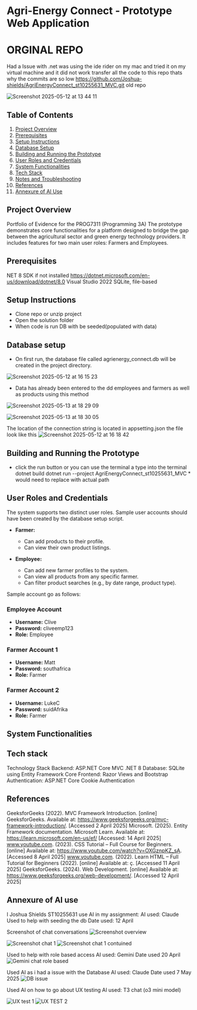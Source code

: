 # Agri-Energy Connect - Prototype Web Application

# ORGINAL REPO 
Had a Issue with .net was using the ide rider on my mac and tried it on my virtual machine and it did not work transfer all the code to this repo thats why the commits are so low 
https://github.com/Joshua-shields/AgriEnergyConnect_st10255631_MVC.git old repo 

![Screenshot 2025-05-12 at 13 44 11](https://github.com/user-attachments/assets/76d52350-9383-4f5c-b4f1-6827fbb64bbd)


## Table of Contents

1. [Project Overview](#project-overview)
2. [Prerequisites](#prerequisites)
3. [Setup Instructions](#setup-instructions)
4. [Database Setup](#database-setup)
5. [Building and Running the Prototype](#building-and-running-the-prototype)
6. [User Roles and Credentials](#user-roles-and-credentials)
7. [System Functionalities](#system-functionalities)
8. [Tech Stack](#tech-stack)
9. [Notes and Troubleshooting](#notes-and-troubleshooting)
10. [References](#references)
11. [Annexure of AI Use](#annexure-of-ai-use)

## Project Overview

Portfolio of Evidence for the PROG7311 (Programming 3A) 
The prototype demonstrates core functionalities for a platform designed to bridge the gap between the agricultural sector and green energy technology providers. It includes features for two main user roles: Farmers and Employees.



## Prerequisites
NET 8 SDK if not installed https://dotnet.microsoft.com/en-us/download/dotnet/8.0
Visual Studio 2022
SQLite, file-based

## Setup Instructions
* Clone repo or unzip project
* Open the solution folder
* When code is run DB with be seeded(populated with data)

## Database setup
* On first run, the database file called agrienergy_connect.db will be created in the project directory.

![Screenshot 2025-05-12 at 16 15 23](https://github.com/user-attachments/assets/51d0e893-dbb9-4f79-926a-b481ca42dd7b)

* Data has already been entered to the dd employees and farmers as well as products using this method
  
![Screenshot 2025-05-13 at 18 29 09](https://github.com/user-attachments/assets/a5207591-923f-4014-9420-9f7529481224)

![Screenshot 2025-05-13 at 18 30 05](https://github.com/user-attachments/assets/ee8f8200-9f0a-4109-b8f7-b340cbbc6a7d)

The location of the connection string is located in appsetting.json the file look like this 
![Screenshot 2025-05-12 at 16 18 42](https://github.com/user-attachments/assets/16cf45fb-948e-45a8-9ff8-3faf5ae9f26b)



## Building and Running the Prototype
* click the run button or you can use the terminal a type into the terminal dotnet build dotnet run --project AgriEnergyConnect_st10255631_MVC * would need to replace with actual path 


## User Roles and Credentials

The system supports two distinct user roles. Sample user accounts should have been created by the database setup script.

*   **Farmer:**
    *   Can add products to their profile.
    *   Can view their own product listings.
  
*   **Employee:**
    *   Can add new farmer profiles to the system.
    *   Can view all products from any specific farmer.
    *   Can filter product searches (e.g., by date range, product type).

Sample account go as follows:

### Employee Account
- **Username:** Clive
- **Password:** cliveemp123
- **Role:** Employee

### Farmer Account 1
- **Username:** Matt
- **Password:** southafrica
- **Role:** Farmer

### Farmer Account 2
- **Username:** LukeC
- **Password:** suidAfrika
- **Role:** Farmer

## System Functionalities

## Tech stack 
Technology Stack
Backend: ASP.NET Core MVC .NET 8
Database: SQLite using Entity Framework Core
Frontend: Razor Views and Bootstrap 
Authentication: ASP.NET Core Cookie Authentication

## References
GeeksforGeeks (2022). MVC Framework Introduction. [online] GeeksforGeeks. Available at: https://www.geeksforgeeks.org/mvc-framework-introduction/. [Accessed 2 April 2025]
Microsoft. (2025). Entity Framework documentation. Microsoft Learn. Available at: https://learn.microsoft.com/en-us/ef/ [Accessed: 14 April 2025]
www.youtube.com. (2023). CSS Tutorial – Full Course for Beginners. [online] Available at: https://www.youtube.com/watch?v=OXGznpKZ_sA. [Accessed 8 April 2025] 
www.youtube.com. (2022). Learn HTML – Full Tutorial for Beginners (2022). [online] Available at: ç. [Accessed 11 April 2025]
GeeksforGeeks. (2024). Web Development. [online] Available at: https://www.geeksforgeeks.org/web-development/. [Accessed 12 April 2025]

## Annexure of AI use
I Joshua Shields ST10255631 use AI in my assignment:
AI used: Claude 
Used to help with seeding the db
Date used: 12 April 

Screenshot of chat conversations 
![Screenshot overview ](https://github.com/user-attachments/assets/dc208e1e-a9d3-4eb8-91a0-fe299b5da37c)

![Screenshot chat 1](https://github.com/user-attachments/assets/02982956-567f-4dac-82c6-fcf669d8bd1c)
![Screenshot chat 1 contuined](https://github.com/user-attachments/assets/438b6e91-5171-4e07-b041-6d588274b6d6)

Used to help with role based access 
AI used: Gemini
Date used 20 April 
![Gemini chat role based](https://github.com/user-attachments/assets/a382afd1-b6f8-41c3-a70c-ec9d79b39740)


Used AI as i had a issue with the Database 
AI used: Claude 
Date used 7 May 2025
![DB issue](https://github.com/user-attachments/assets/084caacd-d3d7-439f-ad0e-7f81e3f50bf1)

Used AI on how to go about UX testing 
AI used: T3 chat (o3 mini model)

![UX test 1](https://github.com/user-attachments/assets/dfdf99a1-3598-4890-8061-fa1f9b42ab7d)
![UX TEST 2](https://github.com/user-attachments/assets/0e1ce2a5-56b2-48fc-b2de-fab83f0c762f)


